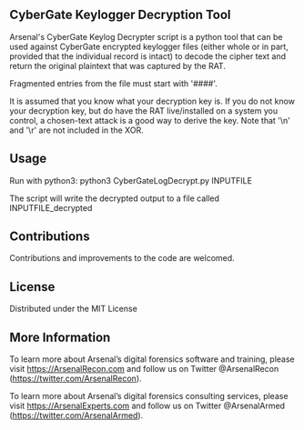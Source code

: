 ## CyberGate Keylogger Decryption Tool ##

Arsenal's CyberGate Keylog Decrypter script is a python tool that can be used against CyberGate encrypted keylogger files (either whole or in part, provided that the individual record is intact) to decode the cipher text and return the original plaintext that was captured by the RAT.

Fragmented entries from the file must start with '####'.

It is assumed that you know what your decryption key is. If you do not know your decryption key, but do have the
RAT live/installed on a system you control, a chosen-text attack is a good way to derive the key. Note that '\n' and '\r'
are not included in the XOR.

## Usage ##
Run with python3: python3 CyberGateLogDecrypt.py INPUTFILE

The script will write the decrypted output to a file called INPUTFILE_decrypted


## Contributions ##

Contributions and improvements to the code are welcomed.

## License ##

Distributed under the MIT License

## More Information ##

To learn more about Arsenal’s digital forensics software and training, please visit https://ArsenalRecon.com and follow us on Twitter @ArsenalRecon (https://twitter.com/ArsenalRecon).

To learn more about Arsenal’s digital forensics consulting services, please visit https://ArsenalExperts.com and follow us on Twitter @ArsenalArmed (https://twitter.com/ArsenalArmed).